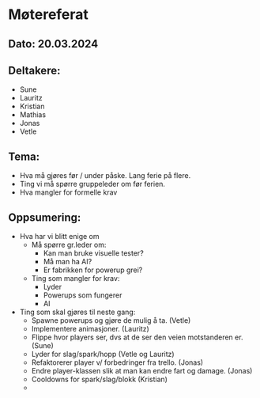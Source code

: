# Møtereferat
## Dato: 20.03.2024

## Deltakere:
* Sune
* Lauritz
* Kristian
* Mathias
* Jonas
* Vetle

## Tema:
* Hva må gjøres før / under påske. Lang ferie på flere.
* Ting vi må spørre gruppeleder om før ferien.
* Hva mangler for formelle krav

## Oppsumering: 
* Hva har vi blitt enige om
    * Må spørre gr.leder om:
        * Kan man bruke visuelle tester?
        * Må man ha AI?
        * Er fabrikken for powerup grei?
    * Ting som mangler for krav:
        * Lyder 
        * Powerups som fungerer
        * AI 
* Ting som skal gjøres til neste gang:
    * Spawne powerups og gjøre de mulig å ta. (Vetle)
    * Implementere animasjoner. (Lauritz)
    * Flippe hvor players ser, dvs at de ser den veien motstanderen er. (Sune)
    * Lyder for slag/spark/hopp (Vetle og Lauritz)
    * Refaktorerer player v/ forbedringer fra trello. (Jonas)
    * Endre player-klassen slik at man kan endre fart og damage. (Jonas)
    * Cooldowns for spark/slag/blokk (Kristian)
    * 